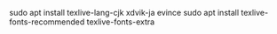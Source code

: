 sudo apt install texlive-lang-cjk xdvik-ja evince
sudo apt install texlive-fonts-recommended texlive-fonts-extra

